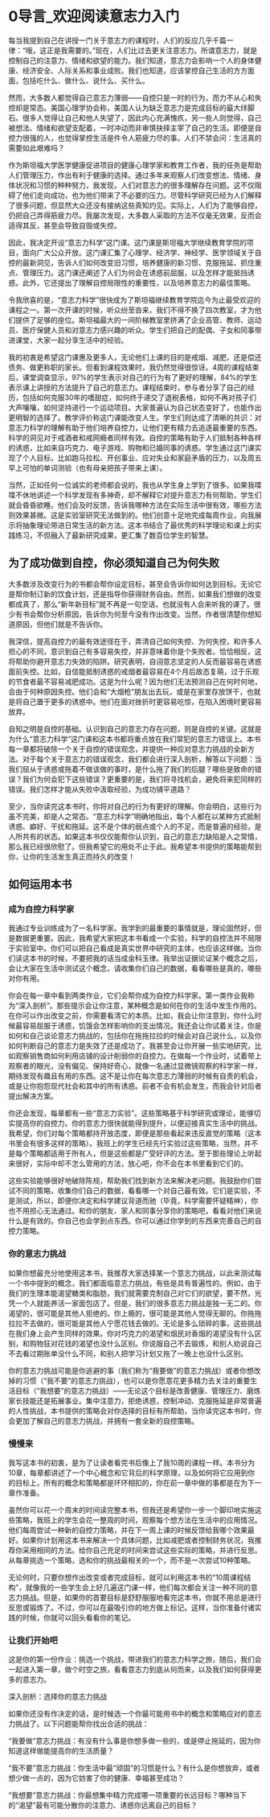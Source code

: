 ﻿# 0导言_欢迎阅读意志力入门
每当我提到自己在讲授一门关于意志力的课程时，人们的反应几乎千篇一律：“哦，这正是我需要的。”现在，人们比过去更关注意志力。所谓意志力，就是控制自己的注意力、情绪和欲望的能力。我们知道，意志力会影响一个人的身体健康、经济安全、人际关系和事业成败。我们也知道，应该掌控自己生活的方方面面，包括吃什么、做什么、说什么、买什么。

然而，大多数人都觉得自己意志力薄弱——自控只是一时的行为，而力不从心和失控却是常态。美国心理学协会称，美国人认为缺乏意志力是完成目标的最大绊脚石。很多人觉得让自己和他人失望了，因此内心充满愧疚，另一些人则觉得，自己被想法、情绪和欲望支配着，一时冲动而非审慎抉择主宰了自己的生活。即便是自控力很强的人，也觉得掌控生活是件令人筋疲力尽的事。人们不禁会问：生活真的需要如此艰难吗？

作为斯坦福大学医学健康促进项目的健康心理学家和教育工作者，我的任务是帮助人们管理压力，作出有利于健康的选择。通过多年来观察人们改变想法、情绪、身体状况和习惯的种种努力，我发现，人们对意志力的很多理解存在问题。这不仅阻碍了他们走向成功，也为他们带来了不必要的压力。尽管科学研究已经为人们解释了很多问题，但显然大众还没有接纳这些真知灼见。实际上，人们为了能够自控，仍把自己弄得筋疲力尽。我屡次发现，大多数人采取的方法不仅毫无效果，反而会适得其反，甚至会导致自毁或失控。

因此，我决定开设“意志力科学”这门课。这门课是斯坦福大学继续教育学院的项目，面向广大公众开放。这门课汇集了心理学、经济学、神经学、医学领域关于自控的最新洞见，告诉人们如何改变旧习惯，培养健康的新习惯、克服拖延、抓住重点、管理压力。这门课还阐述了人们为何会在诱惑前屈服，以及怎样才能抵挡诱惑。此外，它还提出了理解自控局限性的重要性，以及培养意志力的最佳策略。

令我欣喜的是，“意志力科学”很快成为了斯坦福继续教育学院迄今为止最受欢迎的课程之一。第一次开课的时候，听众纷至沓来，我们不得不换了四次教室，才为他们提供了足够的座位。斯坦福最大的一间阶梯教室里挤满了企业高管、教师、运动员、医疗保健人员和对意志力感兴趣的听众。学生们把自己的配偶、子女和同事带进课堂，大家一起分享生活中的经验。

我的初衷是希望这门课惠及更多人，无论他们上课的目的是戒烟、减肥，还是偿还债务、做更称职的家长。但看到课程效果时，我仍然觉得很惊讶。4周的课程结束后，课堂调查显示，97%的学生表示对自己的行为有了更好的理解，84%的学生表示课上讲授的方法提升了自己的意志力。课程结束时，参与者分享了自己的经历，包括如何克服30年的嗜甜症，如何终于递交了退税表格，如何不再对孩子们大声嚷嚷，如何坚持进行一个运动项目。大家普遍认为自己状态变好了，也能作出更明智的选择了。教学评价称这门课能改变人生。学生们则达成了清晰的共识：对意志力科学的理解有助于他们培养自控力，让他们更有精力去追逐最重要的东西。科学的洞见对于戒酒者和戒网瘾者同样有效。自控的策略有助于人们抵制各种各样的诱惑，比如来自巧克力、电子游戏、购物和已婚同事的诱惑。学生通过这门课实现了个人目标，比如跑马拉松、开创事业、应对失业和家庭矛盾的压力，以及周五早上可怕的单词测验（也有母亲把孩子带来上课）。

当然，正如任何一位诚实的老师都会说的，我也从学生身上学到了很多。如果我喋喋不休地讲述一个科学发现有多神奇，却不解释它对提升意志力有何帮助，学生们就会昏昏欲睡。他们会及时反馈，告诉我哪种方法在实际生活中很有效，哪些方法则效果甚微。这是实验室研究无法做到的。他们创意十足地完成每周作业，向我展示将抽象理论带进日常生活的新方法。这本书结合了最优秀的科学理论和课上的实践练习，不但融入了最新研究成果，更汇集了数百位学生的智慧。



## 为了成功做到自控，你必须知道自己为何失败

大多数涉及改变行为的书都会帮你设定目标，甚至会告诉你如何达到目标。无论它是帮你制订新的饮食计划，还是指导你获得财务自由。然而，如果我们想做的改变都成真了，那么“新年新目标”就不再是一句空话，也就没有人会来听我的课了。很少有书会帮你分析原因，告诉你为何至今没有作出改变。当然，作者很清楚你想知道原因，但他们就是不告诉你。

我深信，提高自控力的最有效途径在于，弄清自己如何失控、为何失控，和许多人担心的不同，意识到自己有多容易失控，并非意味着你是个失败者。恰恰相反，这将帮助你避开意志力失效的陷阱。研究表明，自诩意志坚定的人反而最容易在诱惑面前失控。比如，自信能抵制诱惑的戒烟者最容易在4个月后故态复萌，过于乐观的节食者最不容易减肥成功。这是为什么呢？因为他们无法预测自己在何时何地，会由于何种原因失控。他们会和“大烟枪”朋友出去玩，或是在家里存放饼干，也就是将自己置于更多的诱惑中。他们在面对挫折时更容易吃惊，在陷入困境时更容易放弃。

自知之明是自控的基础。认识到自己的意志力存在问题，则是自控的关键。这就是为什么“意志力科学”这门课和这本书都将重点放在我们常犯的意志力错误上。本书每一章都将破除一个关于自控的错误观念，并提供一种应对意志力挑战的全新方法。对于每个关于意志力的错误观念，我们都会进行深入剖析，解答以下问题：当我们屈从于诱惑或拖着不做该做的事时，是什么拖了我们的后腿？哪些是致命的错误？我们为何会犯下这些错误？更重要的是，我们将寻找机会，避免将来犯同样的错误。我们怎样才能从失败中汲取经验，为成功铺平道路？

至少，当你读完这本书时，你将对自己的行为有更好的理解。你会明白，这些行为虽不完美，却是人之常态。“意志力科学”明确地指出，每个人都在以某种方式抵制诱惑、癖好、干扰和拖延。这不是个体的弱点或个人的不足，而是普遍的经验，是人所共有的状态。如果这本书仅仅能帮你认识到，自己的意志力缺陷是人之常情，那么我已经很欣慰了。但我希望它的用处不止于此。我希望本书提供的策略能帮到你，让你的生活发生真正而持久的改变！



## 如何运用本书


### 成为自控力科学家

我通过专业训练成为了一名科学家。我学到的最重要的事情就是，理论固然好，但是数据更重要。因此，我希望大家把这本书看成一个实验，科学的自控法并不局限于实验室中。你们可以把自己看成是真实世界中研究的主体，也应该这样做。当你们读这本书的时候，不要把我的话当成金科玉律。我举出证据论证某个概念之后，会让大家在生活中测试这个概念，请收集你们自己的数据，看看哪些是真的，哪些对你有用。

你会在每一章中看到两类作业，它们会帮你成为自控力科学家。第一类作业我称为“深入剖析”。那些提示会让你注意，某种概念是如何在你的生活中发生作用的。在你可以作出改变之前，你需要看清它的本质。比如，我会让你注意到，你什么时候最容易屈服于诱惑，饥饿会怎样影响你的支出情况。我还会让你试着关注，你是如何和自己谈论意志力挑战的，包括你在拖拖拉拉的时候会对自己说什么，以及你如何判断自己的意志力是失效了还是成功了。我甚至会让你开展一些实地研究，比如观察销售商如何利用店铺的设计削弱你的自控力。在做每一个作业时，试着带上观察者的眼光，没有偏见、保持好奇心，就像一名通过显微镜观察的科学家一样，期待发现有趣且有用的东西。这不是让你在每次意志力薄弱的时候有自责的机会，或是让你抱怨现代社会和其中的所有诱惑。前者不会有机会发生，而我会针对后者提出解决方案。

你还会发现，每章都有一些“意志力实验”。这些策略基于科学研究或理论，能够切实提高你的自控力。你的意志力很快就能得到提升，以便迎接真实生活中的挑战。我希望，你们对每个策略都持开放态度，即便是那些看起来违反直觉的策略（这本书里会有很多这样的策略）。我班上的学生已经先行实验过这些策略，当然，并不是每个策略都适用于所有人，但是这些都是广受好评的方法。至于那些理论上听起来很好，实际中却不怎么管用的方法，放心吧，你不会在本书里看到它们的。

这些实验能够很好地破除陈规，帮助我们找到新方法来解决老问题。我鼓励你们尝试不同的策略，收集你们自己的数据，看看哪一个对自己最有效。它们是实验，不是测试，所以，即便你决定和科学建议背道而驰（毕竟，科学需要怀疑精神），你也不用担心无法通过。和你的朋友、家人和同事分享你的策略吧，看看对他们来说什么是有效的。你自己也会学到点东西。你可以通过你学到的东西来完善自己的自控力策略。


### 你的意志力挑战

如果你想最充分地使用这本书，我推荐大家选择某一个意志力挑战，以此来测试每一个书中提到的概念，我们都面临意志力挑战，有些是具有普遍性的。例如，由于我们的生理本能渴望糖类和脂肪，我们就需要克制自己对它们的欲望，要不然，光凭一个人就能养活一家面包店了。但是，我们的很多意志力挑战是独一无二的。你渴望的，很可能是其他人拒绝的。你上瘾的，很可能是其他人觉得无聊的。你拖拖拉拉不去做的，很可能是其他人宁愿花钱去做的。无论是多么琐碎的事，这些挑战在我们身上会产生同样的效果。你对巧克力的渴望和烟民对香烟的渴望没有什么区别，和购物狂对花钱的渴望也没什么区别。你说服自己不去锻炼，和别人劝说自己不去看过期账单没什么不同，和别人把学习计划又拖了一晚上也没什么区别。

你的意志力挑战可能是你逃避的事（我们称为“我要做”的意志力挑战）或者你想改掉的习惯（“我不要”的意志力挑战），也可以是你愿意花更多精力去关注的重要生活目标（“我想要”的意志力挑战）——无论这个目标是改善健康、管理压力、磨炼家长技能还是拓展事业。集中注意力，拒绝诱惑，控制冲动、克服拖延是非常普遍的人性挑战，本书提供的策略会对你选择的目标有所帮助，当你读完这本书时，你会更加了解自己的意志力挑战，并拥有一套全新的自控策略。


### 慢慢来

我写这本书的初衷，是为了让读者看完书后像上了我10周的课程一样。本书分为10章，每章都讲述了一个中心概念和它背后的科学原理，以及如何将它应用到你的目标上，所有的概念和策略都是环环相扣的，你在前一章中做的事都是在为下一章作准备。

虽然你可以花一个周末的时间读完整本书，但我还是希望你一步一个脚印地实施这些策略，我班上的学生会花一整周的时间，观察每个想方法在生活中的应用情况。他们每周尝试一种新的自控力策略，并在下一周上课的时候反馈给我哪个效果最好。如果你计划用这本书来解决一个具体问题，比如减肥或者控制财务状况，我推荐你采用相同的方法。给你自己充足的时间来尝试这些实际的策略，并进行反思。从每章挑选一个策略，选和你的挑战最相关的一个，而不是一次尝试10种策略。

无论何时，只要你想作出改变或者完成目标，就可以利用这本书的“10周课程结构”，就像我的一些学生会上好几遍这门课一样，他们每次都会关注一种不同的意志力挑战。但是，如果你的首要目标是舒舒服服地看完这本书，你就不用总是进行反思或锻炼了。不过，你可以在最吸引你的地方做上标记。这样，当你准备付诸实践的时候，你就可以回头看看你的笔记。


### 让我们开始吧

这是你的第一份作业：挑选一个挑战，带进我们的意志力科学之旅，随后，我们会一起进入第一章，做个时空之旅，看看意志力到底从何而来，以及我们如何获得更多的意志力。

深入剖析：选择你的意志力挑战

如果你还没有作决定的话，是时候选一个你最可能用书中的概念和策略应对的意志力挑战了。以下问题能帮你找出合适的挑战：

“我要做”意志力挑战：有没有什么事是你想多做一些的，或是停止拖延的，因为你知道这样做能提高你的生活质量？

“我不要”意志力挑战：你生活中最“顽固”的习惯是什么？有什么是你想放弃，或者想少做一点的，因为它妨害了你的健康、幸福甚至成功？

“我想要”意志力挑战：你最想集中精力完成哪一项重要的长远目标？哪种当下的“渴望”最有可能分散你的注意力、诱惑你远离自己的目标？